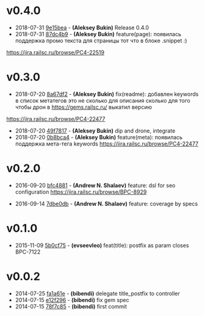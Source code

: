 # v0.4.0

* 2018-07-31 [9e15bea](../../commit/9e15bea) - __(Aleksey Bukin)__ Release 0.4.0 
* 2018-07-31 [87dc4b9](../../commit/87dc4b9) - __(Aleksey Bukin)__ feature(page): появилась поддержка промо текста для страницы 
тот что в блоке .snippet :)

https://jira.railsc.ru/browse/PC4-22519

# v0.3.0

* 2018-07-20 [8a67df2](../../commit/8a67df2) - __(Aleksey Bukin)__ fix(readme): добавлен keywords в список метатегов 
это не сколько для описания сколько для того чтобы дрон в https://gems.railsc.ru/ выкатил версию

https://jira.railsc.ru/browse/PC4-22477

* 2018-07-20 [49f7817](../../commit/49f7817) - __(Aleksey Bukin)__ dip and drone, integrate 
* 2018-07-20 [0b8bca4](../../commit/0b8bca4) - __(Aleksey Bukin)__ feature(meta): появилась поддержка мета-тега keywords 
https://jira.railsc.ru/browse/PC4-22477

# v0.2.0

* 2016-09-20 [bfc4881](../../commit/bfc4881) - __(Andrew N. Shalaev)__ feature: dsl for seo configuration 
https://jira.railsc.ru/browse/BPC-8929

* 2016-09-14 [7dbe0db](../../commit/7dbe0db) - __(Andrew N. Shalaev)__ feature: coverage by specs 

# v0.1.0

* 2015-11-09 [5b0cf75](../../commit/5b0cf75) - __(evseevleo)__ feat(title): postfix as param 
closes BPC-7122

# v0.0.2

* 2014-07-25 [fa1a61e](../../commit/fa1a61e) - __(bibendi)__ delegate title_postfix to controller 
* 2014-07-15 [e12f296](../../commit/e12f296) - __(bibendi)__ fix gem spec 
* 2014-07-15 [78f7c85](../../commit/78f7c85) - __(bibendi)__ first commit 
